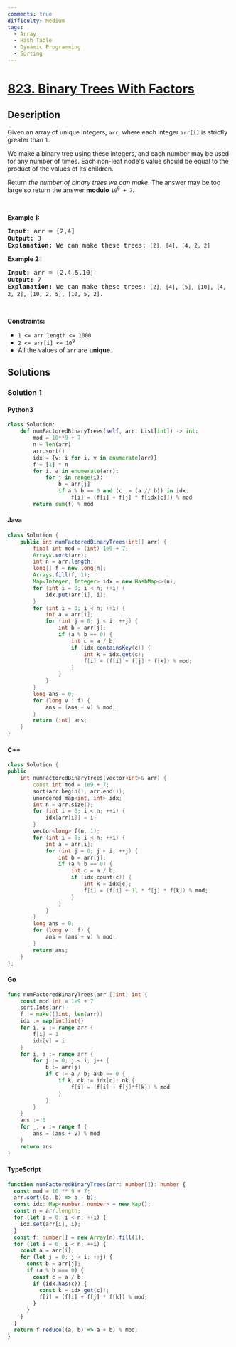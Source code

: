 ```yaml
---
comments: true
difficulty: Medium
tags:
  - Array
  - Hash Table
  - Dynamic Programming
  - Sorting
---
```


<!-- problem:start -->

# [823. Binary Trees With Factors](https://leetcode.com/problems/binary-trees-with-factors)


## Description

<!-- description:start -->

<p>Given an array of unique integers, <code>arr</code>, where each integer <code>arr[i]</code> is strictly greater than <code>1</code>.</p>

<p>We make a binary tree using these integers, and each number may be used for any number of times. Each non-leaf node&#39;s value should be equal to the product of the values of its children.</p>

<p>Return <em>the number of binary trees we can make</em>. The answer may be too large so return the answer <strong>modulo</strong> <code>10<sup>9</sup> + 7</code>.</p>

<p>&nbsp;</p>
<p><strong class="example">Example 1:</strong></p>

<pre>
<strong>Input:</strong> arr = [2,4]
<strong>Output:</strong> 3
<strong>Explanation:</strong> We can make these trees: <code>[2], [4], [4, 2, 2]</code></pre>

<p><strong class="example">Example 2:</strong></p>

<pre>
<strong>Input:</strong> arr = [2,4,5,10]
<strong>Output:</strong> 7
<strong>Explanation:</strong> We can make these trees: <code>[2], [4], [5], [10], [4, 2, 2], [10, 2, 5], [10, 5, 2]</code>.</pre>

<p>&nbsp;</p>
<p><strong>Constraints:</strong></p>

<ul>
	<li><code>1 &lt;= arr.length &lt;= 1000</code></li>
	<li><code>2 &lt;= arr[i] &lt;= 10<sup>9</sup></code></li>
	<li>All the values of <code>arr</code> are <strong>unique</strong>.</li>
</ul>

<!-- description:end -->

## Solutions

<!-- solution:start -->

### Solution 1

<!-- tabs:start -->

#### Python3

```python
class Solution:
    def numFactoredBinaryTrees(self, arr: List[int]) -> int:
        mod = 10**9 + 7
        n = len(arr)
        arr.sort()
        idx = {v: i for i, v in enumerate(arr)}
        f = [1] * n
        for i, a in enumerate(arr):
            for j in range(i):
                b = arr[j]
                if a % b == 0 and (c := (a // b)) in idx:
                    f[i] = (f[i] + f[j] * f[idx[c]]) % mod
        return sum(f) % mod
```

#### Java

```java
class Solution {
    public int numFactoredBinaryTrees(int[] arr) {
        final int mod = (int) 1e9 + 7;
        Arrays.sort(arr);
        int n = arr.length;
        long[] f = new long[n];
        Arrays.fill(f, 1);
        Map<Integer, Integer> idx = new HashMap<>(n);
        for (int i = 0; i < n; ++i) {
            idx.put(arr[i], i);
        }
        for (int i = 0; i < n; ++i) {
            int a = arr[i];
            for (int j = 0; j < i; ++j) {
                int b = arr[j];
                if (a % b == 0) {
                    int c = a / b;
                    if (idx.containsKey(c)) {
                        int k = idx.get(c);
                        f[i] = (f[i] + f[j] * f[k]) % mod;
                    }
                }
            }
        }
        long ans = 0;
        for (long v : f) {
            ans = (ans + v) % mod;
        }
        return (int) ans;
    }
}
```

#### C++

```cpp
class Solution {
public:
    int numFactoredBinaryTrees(vector<int>& arr) {
        const int mod = 1e9 + 7;
        sort(arr.begin(), arr.end());
        unordered_map<int, int> idx;
        int n = arr.size();
        for (int i = 0; i < n; ++i) {
            idx[arr[i]] = i;
        }
        vector<long> f(n, 1);
        for (int i = 0; i < n; ++i) {
            int a = arr[i];
            for (int j = 0; j < i; ++j) {
                int b = arr[j];
                if (a % b == 0) {
                    int c = a / b;
                    if (idx.count(c)) {
                        int k = idx[c];
                        f[i] = (f[i] + 1l * f[j] * f[k]) % mod;
                    }
                }
            }
        }
        long ans = 0;
        for (long v : f) {
            ans = (ans + v) % mod;
        }
        return ans;
    }
};
```

#### Go

```go
func numFactoredBinaryTrees(arr []int) int {
	const mod int = 1e9 + 7
	sort.Ints(arr)
	f := make([]int, len(arr))
	idx := map[int]int{}
	for i, v := range arr {
		f[i] = 1
		idx[v] = i
	}
	for i, a := range arr {
		for j := 0; j < i; j++ {
			b := arr[j]
			if c := a / b; a%b == 0 {
				if k, ok := idx[c]; ok {
					f[i] = (f[i] + f[j]*f[k]) % mod
				}
			}
		}
	}
	ans := 0
	for _, v := range f {
		ans = (ans + v) % mod
	}
	return ans
}
```

#### TypeScript

```ts
function numFactoredBinaryTrees(arr: number[]): number {
  const mod = 10 ** 9 + 7;
  arr.sort((a, b) => a - b);
  const idx: Map<number, number> = new Map();
  const n = arr.length;
  for (let i = 0; i < n; ++i) {
    idx.set(arr[i], i);
  }
  const f: number[] = new Array(n).fill(1);
  for (let i = 0; i < n; ++i) {
    const a = arr[i];
    for (let j = 0; j < i; ++j) {
      const b = arr[j];
      if (a % b === 0) {
        const c = a / b;
        if (idx.has(c)) {
          const k = idx.get(c)!;
          f[i] = (f[i] + f[j] * f[k]) % mod;
        }
      }
    }
  }
  return f.reduce((a, b) => a + b) % mod;
}
```

<!-- tabs:end -->

<!-- solution:end -->

<!-- problem:end -->

